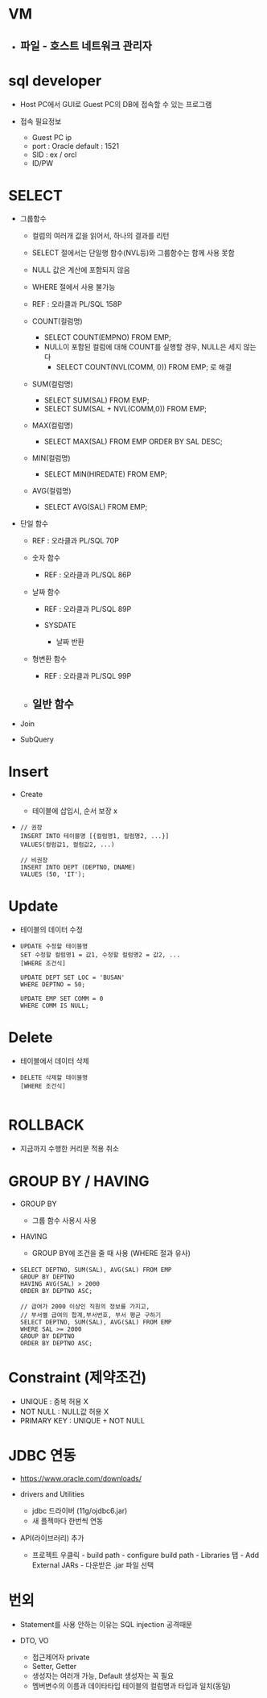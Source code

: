 
# VM

- 파일 - 호스트 네트워크 관리자
    - 

# sql developer

- Host PC에서 GUI로 Guest PC의 DB에 접속할 수 있는 프로그램

- 접속 필요정보
    - Guest PC ip 
    - port : Oracle default : 1521
    - SID : ex / orcl
    - ID/PW

# SELECT

- 그룹함수
    - 컬럼의 여러개 값을 읽어서, 하나의 결과를 리턴
    - SELECT 절에서는 단일행 함수(NVL등)와 그룹함수는 함께 사용 못함
    - NULL 값은 계산에 포함되지 않음
    - WHERE 절에서 사용 불가능
    - REF : 오라클과 PL/SQL 158P

    - COUNT(컬럼명)
        - SELECT COUNT(EMPNO) FROM EMP;
        - NULL이 포함된 컬럼에 대해 COUNT를 실행할 경우, NULL은 세지 않는다
            - SELECT COUNT(NVL(COMM, 0)) FROM EMP; 로 해결

    - SUM(컬럼명)
        - SELECT SUM(SAL) FROM EMP;
        - SELECT SUM(SAL + NVL(COMM,0)) FROM EMP;

    - MAX(컬럼명)
        - SELECT MAX(SAL) FROM EMP ORDER BY SAL DESC;

    - MIN(컬럼명)
        - SELECT MIN(HIREDATE) FROM EMP;

    - AVG(컬럼명)
        - SELECT AVG(SAL) FROM EMP;

- 단일 함수
    - REF : 오라클과 PL/SQL 70P

    - 숫자 함수
        - REF : 오라클과 PL/SQL 86P

    - 날짜 함수
        - REF : 오라클과 PL/SQL 89P

        - SYSDATE
            - 날짜 반환

    - 형변환 함수
        - REF : 오라클과 PL/SQL 99P

    - 일반 함수
        - 

- Join 

- SubQuery

# Insert

- Create
    - 테이블에 삽입시, 순서 보장 x

- ```
  // 권장
  INSERT INTO 테이블명 [{컬럼명1, 컬럼명2, ...}]
  VALUES(컬럼값1, 컬럼값2, ...)
  
  // 비권장
  INSERT INTO DEPT (DEPTNO, DNAME) 
  VALUES (50, 'IT');
  ```

# Update

- 테이블의 데이터 수정
- ```
  UPDATE 수정할 테이블명
  SET 수정할 컬럼명1 = 값1, 수정할 컬럼명2 = 값2, ...
  [WHERE 조건식]
      
  UPDATE DEPT SET LOC = 'BUSAN'
  WHERE DEPTNO = 50;

  UPDATE EMP SET COMM = 0
  WHERE COMM IS NULL;
  ```

# Delete

- 테이블에서 데이터 삭제
- ```
  DELETE 삭제할 테이블명
  [WHERE 조건식]

  
  ```

# ROLLBACK

- 지금까지 수행한 커리문 적용 취소

# GROUP BY / HAVING

- GROUP BY
    - 그룹 함수 사용시 사용

- HAVING 
    - GROUP BY에 조건을 줄 때 사용 (WHERE 절과 유사)

- ```
  SELECT DEPTNO, SUM(SAL), AVG(SAL) FROM EMP
  GROUP BY DEPTNO
  HAVING AVG(SAL) > 2000 
  ORDER BY DEPTNO ASC;

  // 급여가 2000 이상인 직원의 정보를 가지고, 
  // 부서별 급여의 합계,부서번호, 부서 평균 구하기
  SELECT DEPTNO, SUM(SAL), AVG(SAL) FROM EMP
  WHERE SAL >= 2000
  GROUP BY DEPTNO
  ORDER BY DEPTNO ASC;
  ```

# Constraint (제약조건)

- UNIQUE        : 중복 허용 X
- NOT NULL      : NULL값 허용 X
- PRIMARY KEY   : UNIQUE + NOT NULL

# JDBC 연동

- https://www.oracle.com/downloads/

- drivers and Utilities
    - jdbc 드라이버 (11g/ojdbc6.jar)
    - 새 플젝마다 한번씩 연동


- API(라이브러리) 추가
    - 프로젝트 우클릭 - build path - configure build path - Libraries 탭 - Add External JARs - 다운받은 .jar 파일 선택

# 번외

- Statement를 사용 안하는 이유는 SQL injection 공격때문

- DTO, VO
    - 접근제어자 private
    - Setter, Getter
    - 생성자는 여러개 가능, Default 생성자는 꼭 필요
    - 멤버변수의 이름과 데이타타입 테이블의 컬럼명과 타입과 일치(동일)